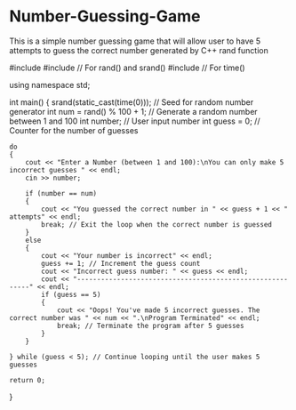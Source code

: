 # Number-Guessing-Game
This is a simple number guessing game that will allow user to have 5 attempts to guess the correct number generated by C++ rand function

#include <iostream>
#include <cstdlib> // For rand() and srand()
#include <ctime>   // For time()

using namespace std;

int main()
{
    srand(static_cast<unsigned int>(time(0))); // Seed for random number generator
    int num = rand() % 100 + 1;  // Generate a random number between 1 and 100
    int number;                  // User input number
    int guess = 0;              // Counter for the number of guesses

    do
    {
        cout << "Enter a Number (between 1 and 100):\nYou can only make 5 incorrect guesses " << endl;
        cin >> number;

        if (number == num)
        {
            cout << "You guessed the correct number in " << guess + 1 << " attempts" << endl;
            break; // Exit the loop when the correct number is guessed
        }
        else
        {
            cout << "Your number is incorrect" << endl;
            guess += 1; // Increment the guess count
            cout << "Incorrect guess number: " << guess << endl;
            cout << "----------------------------------------------------------" << endl;
            if (guess == 5)
            {
                cout << "Oops! You've made 5 incorrect guesses. The correct number was " << num << ".\nProgram Terminated" << endl;
                break; // Terminate the program after 5 guesses
            }
        }

    } while (guess < 5); // Continue looping until the user makes 5 guesses

    return 0;
}
